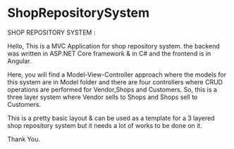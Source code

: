 # ShopRepositorySystem
 
 SHOP REPOSITORY SYSTEM :

 Hello, This is a MVC Application for shop repository system.
 the backend was written in ASP.NET Core framework & in C# and the frontend is in Angular.

 Here, you will find a Model-View-Controller approach where the models for this system are in Model folder and there are 
 four controllers where CRUD operations are performed for Vendor,Shops and Customers. So, this is a three layer system 
 where Vendor sells to Shops and Shops sell to Customers.

 This is a pretty basic layout & can be used as a template for a 3 layered shop repository system but it needs a lot
 of works to be done on it. 

 Thank You.  